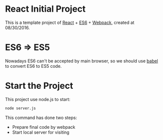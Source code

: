 [React_Url]: https://facebook.github.io/react/docs/getting-started.html
[ES6_Url]: http://exploringjs.com/es6/
[Webpack_Url]: http://webpack.github.io/docs/
[Babel_Url]: https://github.com/babel/babel
# React Initial Project
This is a template project of [React][React_Url] + [ES6][ES6_Url] + [Webpack][Webpack_Url], created at 08/30/2016.

# ES6 => ES5
Nowadays ES6 can't be accepted by main browser, so we should use [babel][Babel_Url] to convert ES6 to ES5 code.

# Start the Project
This project use node.js to start:
```bash
node server.js
```
This command has done two steps:
 - Prepare final code by webpack
 - Start local server for visiting